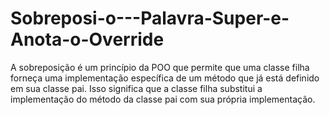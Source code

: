# Sobreposi-o---Palavra-Super-e-Anota-o-Override
A sobreposição é um princípio da POO que permite que uma classe filha forneça uma implementação específica de um método que já está definido em sua classe pai. Isso significa que a classe filha substitui a implementação do método da classe pai com sua própria implementação.
